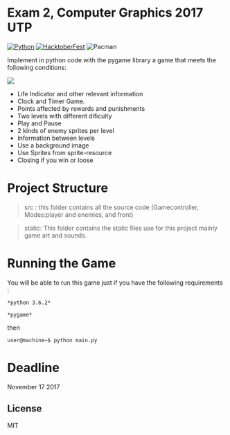 # Exam 2, Computer Graphics 2017 UTP
[![Python](https://www.python.org/static/community_logos/python-powered-w-100x40.png)](https://www.python.org/) [![HacktoberFest](https://hacktoberfestchecker.herokuapp.com/img/favicon.ico)](https://hacktoberfest.digitalocean.com/)
![Pacman](https://imgur.com/4cd3ee64-26a5-47d7-8313-aecbe41f9631 )

Implement in python code with the pygame library a game that meets the following conditions:

![](static/web-lisnovski-cherry.gif)

* Life Indicator and other relevant information 
* Clock and Timer Game. 
* Points affected by rewards and punishments
* Two levels with different dificulty 
* Play and Pause
* 2 kinds of enemy sprites per level
* Information between levels
* Use a background image
* Use Sprites from sprite-resource
* Closing if you win or loose

# Project Structure

> src : this folder contains all the source code (Gamecontroller, Modes:player and enemies, and front)

> static: This folder contains the static files use for this project mainly game art and sounds.

# Running the Game
You will be able to run this game just if you have the following requirements :

    *python 3.6.2*

    *pygame*

then

`user@machine~$ python main.py`


# Deadline 
November 17 2017

License
----
MIT